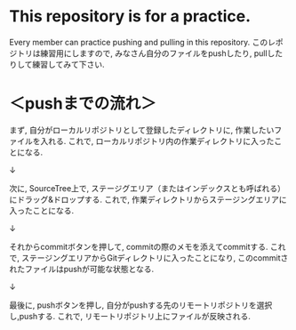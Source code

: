 # This repository is for a practice.
Every member can practice pushing and pulling in this repository.
このレポジトリは練習用にしますので, みなさん自分のファイルをpushしたり, pullしたりして練習してみて下さい. 
# ＜pushまでの流れ＞
<p>
まず, 自分がローカルリポジトリとして登録したディレクトリに, 作業したいファイルを入れる.
これで, ローカルリポジトリ内の作業ディレクトリに入ったことになる.
</p>
↓
<p>
次に, SourceTree上で, ステージグエリア（またはインデックスとも呼ばれる）にドラッグ&ドロップする.
これで, 作業ディレクトリからステージングエリアに入ったことになる. 
</p>
↓
<p>
それからcommitボタンを押して, commitの際のメモを添えてcommitする. 
これで, ステージングエリアからGitディレクトリに入ったことになり, このcommitされたファイルはpushが可能な状態となる.
<p>
↓
<p>
最後に, pushボタンを押し, 自分がpushする先のリモートリポジトリを選択し,pushする. 
これで, リモートリポジトリ上にファイルが反映される. 
</p>

